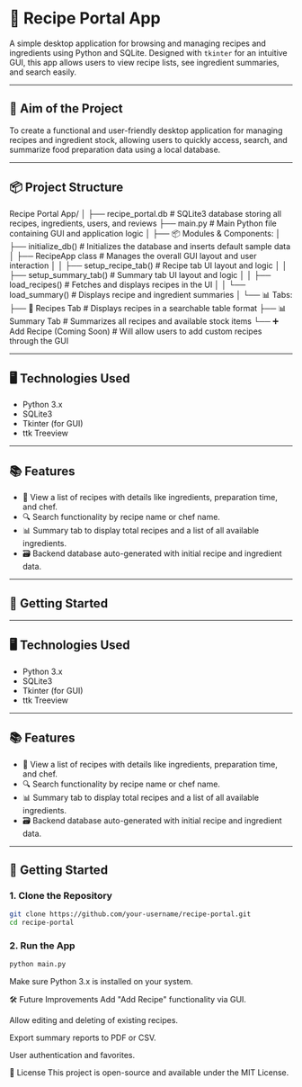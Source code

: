 # 🥘 Recipe Portal App

A simple desktop application for browsing and managing recipes and ingredients using Python and SQLite. Designed with `tkinter` for an intuitive GUI, this app allows users to view recipe lists, see ingredient summaries, and search easily.

---

## 🎯 Aim of the Project

To create a functional and user-friendly desktop application for managing recipes and ingredient stock, allowing users to quickly access, search, and summarize food preparation data using a local database.

---

## 📦 Project Structure
Recipe Portal App/
│
├── recipe_portal.db          # SQLite3 database storing all recipes, ingredients, users, and reviews
├── main.py                   # Main Python file containing GUI and application logic
│
├── 📦 Modules & Components:
│   ├── initialize_db()       # Initializes the database and inserts default sample data
│   ├── RecipeApp class       # Manages the overall GUI layout and user interaction
│   │   ├── setup_recipe_tab()  # Recipe tab UI layout and logic
│   │   ├── setup_summary_tab() # Summary tab UI layout and logic
│   │   ├── load_recipes()      # Fetches and displays recipes in the UI
│   │   └── load_summary()      # Displays recipe and ingredient summaries
│
└── 📊 Tabs:
    ├── 🍲 Recipes Tab         # Displays recipes in a searchable table format
    ├── 📊 Summary Tab         # Summarizes all recipes and available stock items
    └── ➕ Add Recipe (Coming Soon) # Will allow users to add custom recipes through the GUI


---

## 🖥️ Technologies Used

- Python 3.x
- SQLite3
- Tkinter (for GUI)
- ttk Treeview

---

## 📚 Features

- 🧾 View a list of recipes with details like ingredients, preparation time, and chef.
- 🔍 Search functionality by recipe name or chef name.
- 📊 Summary tab to display total recipes and a list of all available ingredients.
- 🗃️ Backend database auto-generated with initial recipe and ingredient data.

---

## 🚀 Getting Started


---

## 🖥️ Technologies Used

- Python 3.x
- SQLite3
- Tkinter (for GUI)
- ttk Treeview

---

## 📚 Features

- 🧾 View a list of recipes with details like ingredients, preparation time, and chef.
- 🔍 Search functionality by recipe name or chef name.
- 📊 Summary tab to display total recipes and a list of all available ingredients.
- 🗃️ Backend database auto-generated with initial recipe and ingredient data.

---

## 🚀 Getting Started

### 1. Clone the Repository

```bash
git clone https://github.com/your-username/recipe-portal.git
cd recipe-portal
```
### 2. Run the App
```bash
python main.py
```
Make sure Python 3.x is installed on your system.


🛠️ Future Improvements
Add "Add Recipe" functionality via GUI.

Allow editing and deleting of existing recipes.

Export summary reports to PDF or CSV.

User authentication and favorites.


📄 License
This project is open-source and available under the MIT License.

